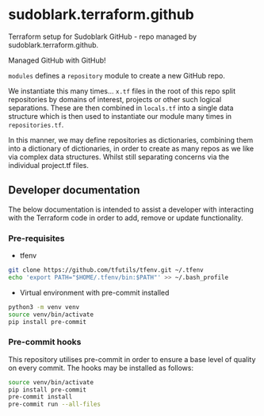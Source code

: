 # sudoblark.terraform.github
Terraform setup for Sudoblark GitHub - repo managed by sudoblark.terraform.github.

Managed GitHub with GitHub!

`modules` defines a `repository` module to create a new GitHub repo.

We instantiate this many times... `x.tf` files in the root of this repo split repositories by domains of interest,
projects or other such logical separations. These are then combined in `locals.tf` into a single data
structure which is then used to instantiate our module many times in `repositories.tf`.

In this manner, we may define repositories as dictionaries, combining them into a dictionary of dictionaries,
in order to create as many repos as we like via complex data structures. Whilst still separating concerns
via the individual project.tf files.

## Developer documentation
The below documentation is intended to assist a developer with interacting with the Terraform code in order to add,
remove or update functionality.

### Pre-requisites
* tfenv
```sh
git clone https://github.com/tfutils/tfenv.git ~/.tfenv
echo 'export PATH="$HOME/.tfenv/bin:$PATH"' >> ~/.bash_profile
```

* Virtual environment with pre-commit installed

```sh
python3 -m venv venv
source venv/bin/activate
pip install pre-commit
```
### Pre-commit hooks
This repository utilises pre-commit in order to ensure a base level of quality on every commit. The hooks
may be installed as follows:

```sh
source venv/bin/activate
pip install pre-commit
pre-commit install
pre-commit run --all-files
```